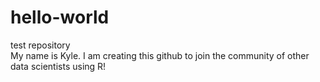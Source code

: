 # hello-world
test repository 
<br>
My name is Kyle.  I am creating this github to join the community of other data scientists using R!
